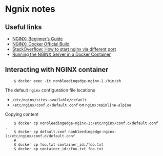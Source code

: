 # Ngnix notes

## Useful links
* [NGINX: Beginner’s Guide](https://nginx.org/en/docs/beginners_guide.html)
* [NGINX: Docker Official Build](https://hub.docker.com/_/nginx)
* [StackOverflow: How to start nginx via different port](https://stackoverflow.com/questions/10829402/how-to-start-nginx-via-different-portother-than-80)
* [Running the NGINX Server in a Docker Container](https://www.baeldung.com/linux/nginx-docker-container)

## Interacting with NGINX container

```shell
    $ docker exec -it nonbleedingedge-nginx-1 /bin/sh
```

The default ``nginx`` configuration file locations

* ``/etc/nginx/sites-available/default``
* ``/etc/nginx/conf.d/default.conf`` on ``nginx:mainline-alpine``

Copying content

```shell
    $ docker cp nonbleedingedge-nginx-1:/etc/nginx/conf.d/default.conf .
    $ docker cp default.conf nonbleedingedge-nginx-1:/etc/nginx/conf.d/default.conf
    # 
    $ docker cp foo.txt container_id:/foo.txt
    $ docker cp container_id:/foo.txt foo.txt
```
